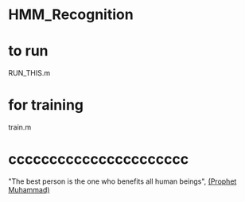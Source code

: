 # HMM_Recognition


# to run
RUN_THIS.m

# for training
train.m


# cccccccccccccccccccccc

  "The best person is the one who benefits all human beings", <a href="https://www.islam-guide.com/ch3-8.htm">(Prophet Muhammad)</a>
